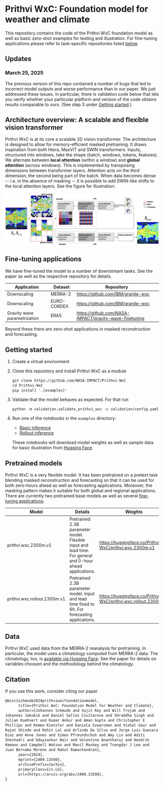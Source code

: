 # Prithvi WxC: Foundation model for weather and climate

This repository contains the code of the Prithvi WxC foundation model as well as basic zero-shot examples for testing and illustration. For fine-tuning applications please refer to task-specific repositories listed [below](https://github.com/NASA-IMPACT/Prithvi-WxC?tab=readme-ov-file#fine-tuning-applications).

## Updates

### March 25, 2025

The previous version of this repo contained a number of bugs that led to incorrect model outputs and worse performance than in our paper. We just addressed these issues. In particular, there is validation code below that lets you verify whether your particular platform and version of the code obtains results comparable to ours. (See step 3 under [Getting started](#getting-started).)

## Architecture overview: A scalable and flexible vision transformer

Prithvi WxC is at its core a scalable 2D vision transformer. The architecture is designed to allow for memory-efficient masked pretraining. It draws inspiration from both Hiera, MaxViT and SWIN transformers. Inputs, structured into windows, take the shape (batch, windows, tokens, features). We alternate between **local attention** (within a window) and **global attention** (across windows). This is implemented by transposing dimensions between transformer layers. Attention acts on the third dimension, the second being part of the batch. When data becomes dense -- i.e. in the absence of masking -- it is possible to add SWIN-like shifts to the local attention layers. See the figure for illustration:

![arch_main](docs/arch_main.png)

## Fine-tuning applications

We have fine-tuned the model to a number of downstream tasks. See the paper as well as the respective repository for details.

| Application                  | Dataset     | Repository                         |
| ---------------------------- | ----------- | ---------------------------------- |
| Downscaling                  | MERRA-2     | https://github.com/IBM/granite-wxc |
| Downscaling                  | EURO-CORDEX | https://github.com/IBM/granite-wxc |
| Gravity wave parametrization | ERA5        | https://github.com/NASA-IMPACT/gravity-wave-finetuning |

Beyond these there are zero-shot applications in masked reconstruction and forecasting.

## Getting started

1. Create a virtual environment
2. Clone this repository and install Prithvi WxC as a module
   ```
   git clone https://github.com/NASA-IMPACT/Prithvi-WxC
   cd Prithvi-WxC
   pip install '.[examples]'
   ```
3. Validate that the model behaves as expected. For that run
   ```
   python -m validation.validate_prithvi_wxc -c validation/config.yaml
   ```
4. Run one of the notebooks in the `examples` directory:
   - [Basic inference](examples/PrithviWxC_inference.ipynb)
   - [Rollout inference](examples/PrithviWxC_rollout.ipynb)
   
   These notebooks will download model weights as well as sample data for basic illustration from [Hugging Face](https://huggingface.co/Prithvi-WxC).

## Pretrained models

Prithvi WxC is a very flexible model. It has been pretrained on a pretext task blending masked reconstruction and forecasting so that it can be used for both zero-hours ahead as well as forecasting applications. Moreover, the masking pattern makes it suitable for both global and regional applications. There are currently two pretrained base models as well as several [fine-tuning applications](https://github.com/NASA-IMPACT/Prithvi-WxC?tab=readme-ov-file#fine-tuning-applications).

| Model                        | Details                                                                                                   | Weights                                                 |
| ---------------------------- | --------------------------------------------------------------------------------------------------------- | ------------------------------------------------------- |
| prithvi.wxc.2300m.v1         | Pretrained 2.3B parameter model. Flexible input and lead time. For general and 0-hour ahead applications. | https://huggingface.co/Prithvi-WxC/prithvi.wxc.2300m.v1 |
| prithvi.wxc.rollout.2300m.v1 | Pretrained 2.3B parameter model. Input and lead time fixed to 6h. For forecasting applications.           | https://huggingface.co/Prithvi-WxC/prithvi.wxc.rollout.2300m.v1 |


## Data

Prithvi WxC used data from the MERRA-2 reanalysis for pretraining. In particular, the model uses a climatology computed from MERRA-2 data. The climatology, too, is [available via Hugging Face](https://huggingface.co/Prithvi-WxC/prithvi.wxc.2300m.v1/tree/main/climatology). See the paper for details on variables choosen and the methodology behind the climatology.


## Citation
If you use this work, consider citing our paper

```
@misc{schmude2024prithviwxcfoundationmodel,
      title={Prithvi WxC: Foundation Model for Weather and Climate}, 
      author={Johannes Schmude and Sujit Roy and Will Trojak and Johannes Jakubik and Daniel Salles Civitarese and Shraddha Singh and Julian Kuehnert and Kumar Ankur and Aman Gupta and Christopher E Phillips and Romeo Kienzler and Daniela Szwarcman and Vishal Gaur and Rajat Shinde and Rohit Lal and Arlindo Da Silva and Jorge Luis Guevara Diaz and Anne Jones and Simon Pfreundschuh and Amy Lin and Aditi Sheshadri and Udaysankar Nair and Valentine Anantharaj and Hendrik Hamann and Campbell Watson and Manil Maskey and Tsengdar J Lee and Juan Bernabe Moreno and Rahul Ramachandran},
      year={2024},
      eprint={2409.13598},
      archivePrefix={arXiv},
      primaryClass={cs.LG},
      url={https://arxiv.org/abs/2409.13598}, 
}
```
